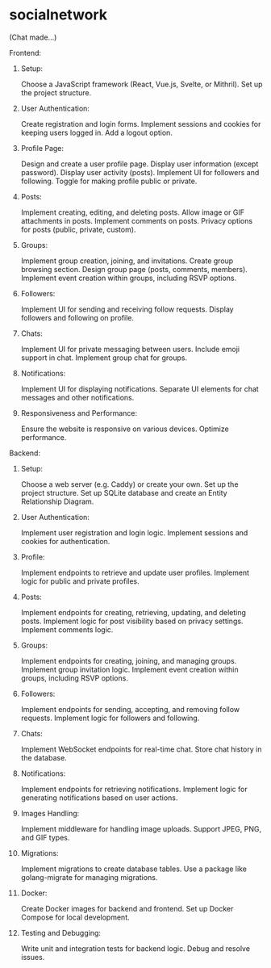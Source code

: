 # socialnetwork

(Chat made...)

Frontend:
1. Setup:

    Choose a JavaScript framework (React, Vue.js, Svelte, or Mithril).
    Set up the project structure.

2. User Authentication:

    Create registration and login forms.
    Implement sessions and cookies for keeping users logged in.
    Add a logout option.

3. Profile Page:

    Design and create a user profile page.
    Display user information (except password).
    Display user activity (posts).
    Implement UI for followers and following.
    Toggle for making profile public or private.

4. Posts:

    Implement creating, editing, and deleting posts.
    Allow image or GIF attachments in posts.
    Implement comments on posts.
    Privacy options for posts (public, private, custom).

5. Groups:

    Implement group creation, joining, and invitations.
    Create group browsing section.
    Design group page (posts, comments, members).
    Implement event creation within groups, including RSVP options.

6. Followers:

    Implement UI for sending and receiving follow requests.
    Display followers and following on profile.

7. Chats:

    Implement UI for private messaging between users.
    Include emoji support in chat.
    Implement group chat for groups.

8. Notifications:

    Implement UI for displaying notifications.
    Separate UI elements for chat messages and other notifications.

9. Responsiveness and Performance:

    Ensure the website is responsive on various devices.
    Optimize performance.

Backend:
1. Setup:

    Choose a web server (e.g. Caddy) or create your own.
    Set up the project structure.
    Set up SQLite database and create an Entity Relationship Diagram.

2. User Authentication:

    Implement user registration and login logic.
    Implement sessions and cookies for authentication.

3. Profile:

    Implement endpoints to retrieve and update user profiles.
    Implement logic for public and private profiles.

4. Posts:

    Implement endpoints for creating, retrieving, updating, and deleting posts.
    Implement logic for post visibility based on privacy settings.
    Implement comments logic.

5. Groups:

    Implement endpoints for creating, joining, and managing groups.
    Implement group invitation logic.
    Implement event creation within groups, including RSVP options.

6. Followers:

    Implement endpoints for sending, accepting, and removing follow requests.
    Implement logic for followers and following.

7. Chats:

    Implement WebSocket endpoints for real-time chat.
    Store chat history in the database.

8. Notifications:

    Implement endpoints for retrieving notifications.
    Implement logic for generating notifications based on user actions.

9. Images Handling:

    Implement middleware for handling image uploads.
    Support JPEG, PNG, and GIF types.

10. Migrations:

    Implement migrations to create database tables.
    Use a package like golang-migrate for managing migrations.

11. Docker:

    Create Docker images for backend and frontend.
    Set up Docker Compose for local development.

12. Testing and Debugging:

    Write unit and integration tests for backend logic.
    Debug and resolve issues.
